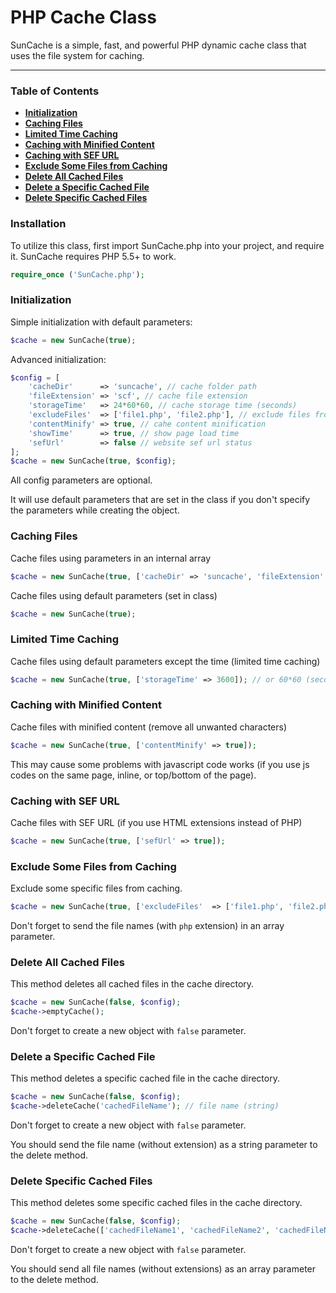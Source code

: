 # PHP Cache Class

SunCache is a simple, fast, and powerful PHP dynamic cache class that uses the file system for caching.

<hr>

### Table of Contents

- **[Initialization](#initialization)**
- **[Caching Files](#caching-files)**
- **[Limited Time Caching](#limited-time-caching)**
- **[Caching with Minified Content](#caching-with-minified-content)**
- **[Caching with SEF URL](#caching-with-sef-url)**
- **[Exclude Some Files from Caching](#exclude-some-files-from-caching)**
- **[Delete All Cached Files](#delete-all-cached-files)**
- **[Delete a Specific Cached File](#delete-a-specific-cached-file)**
- **[Delete Specific Cached Files](#delete-specific-cached-files)**

### Installation

To utilize this class, first import SunCache.php into your project, and require it.
SunCache requires PHP 5.5+ to work.

```php
require_once ('SunCache.php');
```

### Initialization

Simple initialization with default parameters:

```php
$cache = new SunCache(true);
```

Advanced initialization:

```php
$config = [
    'cacheDir'      => 'suncache', // cache folder path
    'fileExtension' => 'scf', // cache file extension
    'storageTime'   => 24*60*60, // cache storage time (seconds)
    'excludeFiles'  => ['file1.php', 'file2.php'], // exclude files from caching (with extensions)
    'contentMinify' => true, // cahe content minification
    'showTime'      => true, // show page load time
    'sefUrl'        => false // website sef url status
];
$cache = new SunCache(true, $config);
```

All config parameters are optional.

It will use default parameters that are set in the class if you don't specify the parameters while creating the object.

### Caching Files

Cache files using parameters in an internal array

```php
$cache = new SunCache(true, ['cacheDir' => 'suncache', 'fileExtension' => 'scf', 'storageTime' => 60*60, 'contentMinify' => true]);
```

Cache files using default parameters (set in class)

```php
$cache = new SunCache(true);
```

### Limited Time Caching

Cache files using default parameters except the time (limited time caching)

```php
$cache = new SunCache(true, ['storageTime' => 3600]); // or 60*60 (seconds)
```

### Caching with Minified Content

Cache files with minified content (remove all unwanted characters)

```php
$cache = new SunCache(true, ['contentMinify' => true]);
```

This may cause some problems with javascript code works (if you use js codes on the same page, inline, or top/bottom of the page).

### Caching with SEF URL

Cache files with SEF URL (if you use HTML extensions instead of PHP)

```php
$cache = new SunCache(true, ['sefUrl' => true]);
```

### Exclude Some Files from Caching

Exclude some specific files from caching.

```php
$cache = new SunCache(true, ['excludeFiles'  => ['file1.php', 'file2.php']]);
```

Don't forget to send the file names (with `php` extension) in an array parameter.

### Delete All Cached Files

This method deletes all cached files in the cache directory.

```php
$cache = new SunCache(false, $config);
$cache->emptyCache();
```

Don't forget to create a new object with `false` parameter.

### Delete a Specific Cached File

This method deletes a specific cached file in the cache directory.

```php
$cache = new SunCache(false, $config);
$cache->deleteCache('cachedFileName'); // file name (string)
```

Don't forget to create a new object with `false` parameter.

You should send the file name (without extension) as a string parameter to the delete method.

### Delete Specific Cached Files

This method deletes some specific cached files in the cache directory.

```php
$cache = new SunCache(false, $config);
$cache->deleteCache(['cachedFileName1', 'cachedFileName2', 'cachedFileName3']); // file names (array)
```

Don't forget to create a new object with `false` parameter.

You should send all file names (without extensions) as an array parameter to the delete method.
